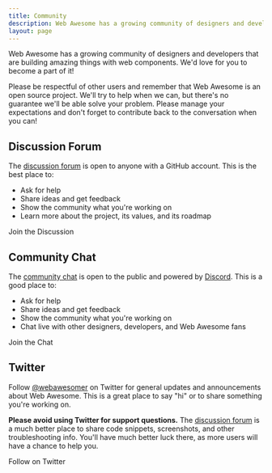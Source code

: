 ```yaml
---
title: Community
description: Web Awesome has a growing community of designers and developers that are building amazing things with web components.
layout: page
---
```


Web Awesome has a growing community of designers and developers that are building amazing things with web components. We'd love for you to become a part of it!

Please be respectful of other users and remember that Web Awesome is an open source project. We'll try to help when we can, but there's no guarantee we'll be able solve your problem. Please manage your expectations and don't forget to contribute back to the conversation when you can!

## Discussion Forum

The [discussion forum](https://github.com/shoelace-style/shoelace/discussions) is open to anyone with a GitHub account. This is the best place to:

- Ask for help
- Share ideas and get feedback
- Show the community what you're working on
- Learn more about the project, its values, and its roadmap

<wa-button variant="brand" href="https://github.com/shoelace-style/shoelace/discussions" target="_blank" style="margin-block-end: var(--wa-flow-spacing);">
  <wa-icon name="github" family="brands" slot="start"></wa-icon>
  Join the Discussion
</wa-button>

## Community Chat

The [community chat](https://discord.gg/mg8f26C) is open to the public and powered by [Discord](https://discord.com/). This is a good place to:

- Ask for help
- Share ideas and get feedback
- Show the community what you're working on
- Chat live with other designers, developers, and Web Awesome fans

<wa-button variant="brand" href="https://discord.gg/mg8f26C" target="_blank" style="margin-block-end: var(--wa-flow-spacing);">
  <wa-icon name="discord" family="brands" slot="start"></wa-icon>
  Join the Chat
</wa-button>

## Twitter

Follow [@webawesomer](https://twitter.com/webawesomer) on Twitter for general updates and announcements about Web Awesome. This is a great place to say "hi" or to share something you're working on.

**Please avoid using Twitter for support questions.** The [discussion forum](https://github.com/shoelace-style/shoelace/discussions) is a much better place to share code snippets, screenshots, and other troubleshooting info. You'll have much better luck there, as more users will have a chance to help you.

<wa-button variant="brand" href="https://twitter.com/webawesomer" target="_blank" style="margin-block-end: var(--wa-flow-spacing);">
  <wa-icon name="twitter" family="brands" slot="start"></wa-icon>
  Follow on Twitter
</wa-button>
